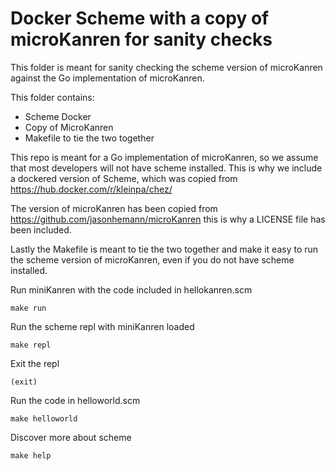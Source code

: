 # Docker Scheme with a copy of microKanren for sanity checks

This folder is meant for sanity checking the scheme version of microKanren against the Go implementation of microKanren.

This folder contains:
  - Scheme Docker
  - Copy of MicroKanren
  - Makefile to tie the two together

This repo is meant for a Go implementation of microKanren, 
so we assume that most developers will not have scheme installed.
This is why we include a dockered version of Scheme, which was copied from https://hub.docker.com/r/kleinpa/chez/

The version of microKanren has been copied from https://github.com/jasonhemann/microKanren
this is why a LICENSE file has been included.

Lastly the Makefile is meant to tie the two together and make it easy to run the scheme version of microKanren, even if you do not have scheme installed.

Run miniKanren with the code included in hellokanren.scm

    make run

Run the scheme repl with miniKanren loaded

    make repl

Exit the repl

    (exit)

Run the code in helloworld.scm

    make helloworld

Discover more about scheme

    make help

